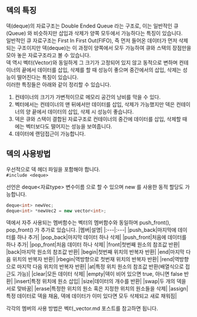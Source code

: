 ## 덱의 특징
덱(deque)의 자료구조는 Double Ended Queue 라는 구조로, 이는 일반적인 큐(Queue) 와 비슷하지만 삽입과 삭제가 양쪽 모두에서 가능하다는 특징이 있습니다.  
일반적인 큐 자료구조는 First In First Out(FIFO), 즉 먼저 들어온 데이터가 먼저 삭제되는 구조이지만 덱(deque)는 이 과정이 양쪽에서 모두 가능하여 큐와 스택의 장점만을 모아 놓은 자료구조라고 볼 수 있습니다.  
덱 역시 벡터(Vector)와 동일하게 그 크기가 고정되어 있지 않고 동적으로 변하며 컨테이너의 끝에서 데이터를 삽입, 삭제를 할 때 성능이 좋으며 중간에서의 삽입, 삭제는 성능이 떨어진다는 특징이 있습니다.  
이러한 특징들은 아래와 같이 정리할 수 있습니다.  
1. 컨테이너의 크기가 가변적이므로 메모리 공간의 낭비를 막을 수 있다.
2. 벡터에서는 컨테이너의 맨 뒤에서만 데이터를 삽입, 삭제가 가능했지만 덱은 컨테이너의 양 끝에서 데이터의 삽입, 삭제 시 성능이 좋습니다.
3. 덱은 큐와 스택이 결합된 자료구조로 컨테이너의 중간에 데이터를 삽입, 삭제할 때에는 벡터보다도 떨어지는 성능을 보여줍니다.
4. 데이터에 랜덤접근이 가능합니다.


## 덱의 사용방법
우선적으로 덱 헤더 파일을 포함해야 합니다.  
`#include <deque>`

선언은 deque<자료type> 변수이름 으로 할 수 있으며 new 를 사용한 동적 할당도 가능합니다.
```c++
deque<int> newVec;
deque<int> *newVec2 = new vector<int>;
```

덱에서 자주 사용되는 멤버함수는 벡터의 멤버함수와 동일하며 push_front(), pop_front() 가 추가로 있습니다.
|멤버|설명|
|:---|:---|
|push_back|마지막에 데이터를 하나 추가|
|pop_back|마지막 데이터 하나 삭제|
|push_front|처음에 데이터를 하나 추가|
|pop_front|처음 데이터 하나 삭제|
|front|첫번째 원소의 참조값 반환|
|back|마지막 원소의 참조값 반환|
|begin|첫번째 위치의 반복자 반환|
|end|마지막 다음 위치의 반복자 반환|
|rbegin|역방향으로 첫번재 위치의 반복자 반환|
|rend|역방향으로 마지막 다음 위치의 반복자 반환|
|at|특정 위치 원소의 참조값 반환(배열식으로 접근도 가능)|
|clear|모든 데이터 삭제|
|empty|덱이 비어 있으면 true, 아니면 false 반환|
|insert|특정 위치에 원소 삽입|
|size|데이터의 개수를 반환|
|swap|두 개의 덱을 서로 맞바꿈|
|erase|특정한 위치의 원소 혹은 지정한 위치의 원소들을 삭제|
|assign|특정 데이터로 덱을 채움, 덱에 데이터가 이미 있다면 모두 삭제되고 새로 채워짐|

각각의 멤버의 사용 방법은 벡터_vector.md 포스트를 참고하면 됩니다.

